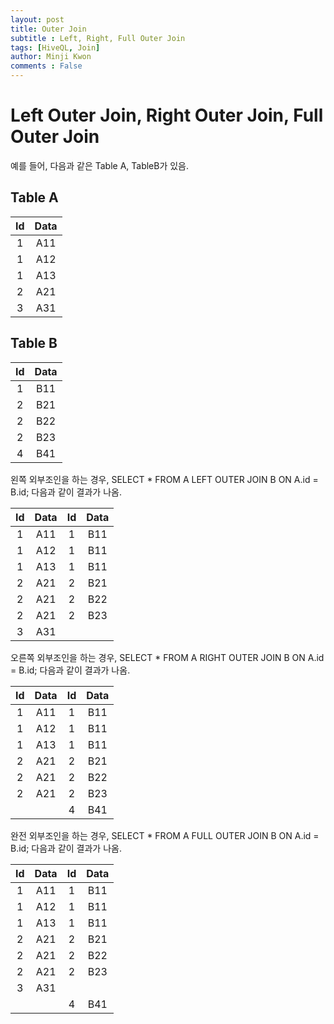 ```yaml
---
layout: post
title: Outer Join
subtitle : Left, Right, Full Outer Join
tags: [HiveQL, Join]
author: Minji Kwon
comments : False
---
```


# Left Outer Join, Right Outer Join, Full Outer Join

예를 들어, 다음과 같은 Table A, TableB가 있음.

## Table A

| Id  | Data |
| :-------: | :-------: |
| 1 | A11 |
| 1 | A12 |
| 1 | A13 |
| 2 | A21 |
| 3 | A31 |

## Table B

| Id  | Data |
| :-------: | :-------: |
| 1 | B11 |
| 2 | B21 |
| 2 | B22 |
| 2 | B23 |
| 4 | B41 |

왼쪽 외부조인을 하는 경우,
SELECT * FROM A LEFT OUTER JOIN B ON A.id = B.id;
다음과 같이 결과가 나옴.

| Id  | Data | Id  | Data |
| :-------: | :-------: | :-------: | :-------: |
| 1 | A11 | 1 | B11 |
| 1 | A12 | 1 | B11 |
| 1 | A13 | 1 | B11 |
| 2 | A21 | 2 | B21 |
| 2 | A21 | 2 | B22 |
| 2 | A21 | 2 | B23 |
| 3 | A31 | | | |

오른쪽 외부조인을 하는 경우,
SELECT * FROM A RIGHT OUTER JOIN B ON A.id = B.id;
다음과 같이 결과가 나옴.

| Id  | Data | Id  | Data |
| :-------: | :-------: | :-------: | :-------: |
| 1 | A11 | 1 | B11 |
| 1 | A12 | 1 | B11 |
| 1 | A13 | 1 | B11 |
| 2 | A21 | 2 | B21 |
| 2 | A21 | 2 | B22 |
| 2 | A21 | 2 | B23 |
| | | 4 | B41 | |

완전 외부조인을 하는 경우,
SELECT * FROM A FULL OUTER JOIN B ON A.id = B.id;
다음과 같이 결과가 나옴.

| Id  | Data | Id  | Data |
| :-------: | :-------: | :-------: | :-------: |
| 1 | A11 | 1 | B11 |
| 1 | A12 | 1 | B11 |
| 1 | A13 | 1 | B11 |
| 2 | A21 | 2 | B21 |
| 2 | A21 | 2 | B22 |
| 2 | A21 | 2 | B23 |
| 3 | A31 | | |
| | | 4 | B41 |